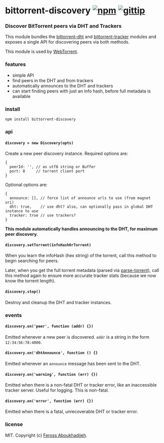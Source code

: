 # bittorrent-discovery [![npm](https://img.shields.io/npm/v/bittorrent-discovery.svg)](https://npmjs.org/package/bittorrent-discovery) [![gittip](https://img.shields.io/gittip/feross.svg)](https://www.gittip.com/feross/)

### Discover BitTorrent peers via DHT and Trackers

This module bundles the [bittorrent-dht](https://github.com/feross/bittorrent-dht) and
[bittorrent-tracker](https://github.com/feross/bittorrent-tracker) modules and exposes
a single API for discovering peers via both methods.

This module is used by [WebTorrent](http://webtorrent.io).

### features

- simple API
- find peers in the DHT and from trackers
- automatically announces to the DHT and trackers
- can start finding peers with just an info hash, before full metadata is available

### install

```
npm install bittorrent-discovery
```

### api

#### `discovery = new Discovery(opts)`

Create a new peer discovery instance. Required options are:

```
{
  peerId: '', // as utf8 string or Buffer
  port: 0     // torrent client port
}
```

Optional options are:

```
{
  announce: [], // force list of announce urls to use (from magnet uri)
  dht: true,    // use dht? also, can optionally pass in global DHT instance to use
  tracker: true // use trackers?
}
```

**This module automatically handles announcing to the DHT, for maximum peer discovery.**

#### `discovery.setTorrent(infoHashOrTorrent)`

When you learn the infoHash (hex string) of the torrent, call this method to begin
searching for peers.

Later, when you get the full torrent metadata (parsed via [parse-torrent](https://github.com/feross/parse-torrent)), call this method again to ensure more accurate tracker stats
(because we now know the torrent length).

#### `discovery.stop()`

Destroy and cleanup the DHT and tracker instances.

### events

#### `discovery.on('peer', function (addr) {})`

Emitted whenever a new peer is discovered. `addr` is a string in the form
`12:34:56:78:4000`.

#### `discovery.on('dhtAnnounce', function () {}`

Emitted whenever an `announce` message has been sent to the DHT.

#### `discovery.on('warning', function (err) {})`

Emitted when there is a non-fatal DHT or tracker error, like an inaccessible tracker
server. Useful for logging. This is non-fatal.

#### `discovery.on('error', function (err) {})`

Emitted when there is a fatal, unrecoverable DHT or tracker error.

### license

MIT. Copyright (c) [Feross Aboukhadijeh](http://feross.org).

